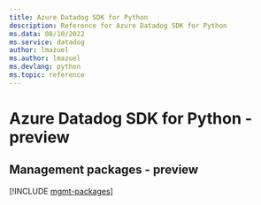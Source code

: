 ```yaml
---
title: Azure Datadog SDK for Python
description: Reference for Azure Datadog SDK for Python
ms.data: 08/10/2022
ms.service: datadog
author: lmazuel
ms.author: lmazuel
ms.devlang: python
ms.topic: reference
---
```

# Azure Datadog SDK for Python - preview

## Management packages - preview
[!INCLUDE [mgmt-packages](datadog-mgmt-index.md)]